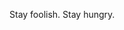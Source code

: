 Stay foolish. Stay hungry.

<!--
<img src="https://github-readme-stats.vercel.app/api?username=hanx316&theme=react&show_icons=true&include_all_commits=true&count_private=true" align="right" />
-->

<!--
**hanx316/hanx316** is a ✨ _special_ ✨ repository because its `README.md` (this file) appears on your GitHub profile.

Here are some ideas to get you started:

- 🔭 I’m currently working on ...
- 🌱 I’m currently learning ...
- 👯 I’m looking to collaborate on ...
- 🤔 I’m looking for help with ...
- 💬 Ask me about ...
- 📫 How to reach me: ...
- 😄 Pronouns: ...
- ⚡ Fun fact: ...
-->

